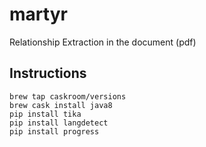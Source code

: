 # martyr

Relationship Extraction in the document (pdf)

## Instructions
```
brew tap caskroom/versions
brew cask install java8
pip install tika
pip install langdetect
pip install progress
```